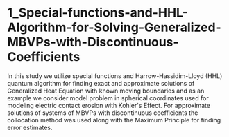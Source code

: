 # 1_Special-functions-and-HHL-Algorithm-for-Solving-Generalized-MBVPs-with-Discontinuous-Coefficients
In this study we utilize special functions and Harrow-Hassidim-Lloyd (HHL) quantum algorithm
for finding exact and approximate solutions of Generalized Heat Equation with known moving
boundaries and as an example we consider model problem in spherical coordinates used for modeling
electric contact erosion with Kohler's Effect. For approximate solutions of systems of MBVPs with
discontinuous coefficients the collocation method was used along with the Maximum Principle for
finding error estimates.
